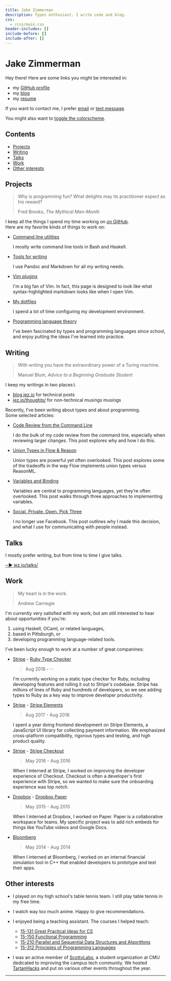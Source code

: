 ```yaml
---
title: Jake Zimmerman
description: Types enthusiast. I write code and blog.
css:
  - /css/main.css
header-includes: []
include-before: []
include-after: []
---
```


# Jake Zimmerman

Hey there! Here are some links you might be interested in:

- my [GitHub profile](https://github.com/jez)
- my [blog](http://blog.jez.io)
- my [resume](/resume/)

If you want to contact me, I prefer [email](mailto:jake@zimmerman.io) or [text
message][on-leaving-facebook].

You might also want to <a href="#" id="toggle-theme">toggle the colorscheme</a>.

<!-- START doctoc generated TOC please keep comment here to allow auto update -->
<!-- DON'T EDIT THIS SECTION, INSTEAD RE-RUN doctoc TO UPDATE -->
## Contents

- [Projects](#projects)
- [Writing](#writing)
- [Talks](#talks)
- [Work](#work)
- [Other interests](#other-interests)

<!-- END doctoc generated TOC please keep comment here to allow auto update -->


## Projects

> Why is programming fun? What delights may its practitioner expect as his
> reward?
>
> Fred Brooks, _The Mythical Man-Month_

I keep all the things I spend my time working on [on GitHub].\
Here are my favorite kinds of things to work on:

- [Command line utilities][topic:cli]

  I mostly write command line tools in Bash and Haskell.

- [Tools for writing][topic:writing]

  I use Pandoc and Markdown for all my writing needs.

- [Vim plugins][topic:vim]

  I'm a big fan of Vim. In fact, this page is designed to look like what
  syntax-highlighted markdown looks like when I open Vim.

- [My dotfiles][topic:config]

  I spend a lot of time configuring my development environment.

- [Programming language theory][topic:plt]

  I've been fascinated by types and programming languages since school, and
  enjoy putting the ideas I've learned into practice.

[on GitHub]: https://github.com/search?p=2&q=user%3Ajez+fork%3Atrue+topics%3A%3E0&type=Repositories
[topic:vim]: https://github.com/search?q=user%3Ajez+fork%3Atrue+topic%3Avim&type=Repositories
[topic:cli]: https://github.com/search?q=user%3Ajez+fork%3Atrue+topic%3Acli&type=Repositories
[topic:writing]: https://github.com/search?p=1&q=user%3Ajez+fork%3Atrue+topic%3Awriting&type=Repositories
[topic:config]: https://github.com/search?q=user%3Ajez+fork%3Atrue+topic%3Aconfig&type=Repositories
[topic:plt]: https://github.com/search?q=user%3Ajez+fork%3Atrue+topic%3Aplt&type=Repositories&o=desc&s=updated


## Writing

> With writing you have the extraordinary power of a Turing machine.
>
> Manuel Blum, _Advice to a Beginning Graduate Student_

I keep my writings in two places:\

- [blog.jez.io] for technical posts
- [jez.io/thoughts/] for non-technical musings musings

Recently, I've been writing about types and about programming.\
Some selected articles:

- [Code Review from the Command Line]

  I do the bulk of my code review from the command line, especially when
  reviewing larger changes. This post explores why and how I do this.

- [Union Types in Flow & Reason]

  Union types are powerful yet often overlooked. This post explores some of the
  tradeoffs in the way Flow implements union types versus ReasonML.

- [Variables and Binding]

  Variables are central to programming languages, yet they’re often overlooked.
  This post walks through three approaches to implementing variables.

- [Social. Private. Open. Pick Three][on-leaving-facebook]

  I no longer use Facebook. This post outlines why I made this decision, and
  what I use for communicating with people instead.

[blog.jez.io]: https://blog.jez.io
[jez.io/thoughts/]: https://jez.io/thoughts/

[about types]: https://blog.jez.io/categories/#types
[about programming]: https://blog.jez.io/categories/#programming

[Code Review from the Command Line]: https://blog.jez.io/cli-code-review/
[Union Types in Flow & Reason]: https://blog.jez.io/union-types-flow-reason/
[Variables and Binding]: https://blog.jez.io/variables-and-binding/
[on-leaving-facebook]: https://jez.io/thoughts/on-leaving-facebook/


## Talks

I mostly prefer writing, but from time to time I give talks.

[─▶ jez.io/talks/](https://jez.io/talks/)


## Work

> My heart is in the work.
>
> Andrew Carnegie

I'm currently very satisfied with my work, but am still interested to hear about
opportunities if you're:

1.  using Haskell, OCaml, or related languages,
2.  based in Pittsburgh, or
3.  developing programming language-related tools.

I've been lucky enough to work at a number of great companines:

- [Stripe] - [Ruby Type Checker]

  > Aug 2018 - ···

  I'm currently working on a static type checker for Ruby, including developing
  features and rolling it out to Stripe's codebase. Stripe has millons of lines
  of Ruby and hundreds of developers, so we see adding types to Ruby as a key
  way to improve developer productivity.

- [Stripe] - [Stripe Elements]

  > Aug 2017 - Aug 2018

  I spent a year doing frontend development on Stripe Elements, a JavaScript
  UI library for collecting payment information. We emphasized cross-platform
  compatibility, rigorous types and testing, and high product quality.

- [Stripe] - [Stripe Checkout]

  > May 2016 - Aug 2016

  When I interned at Stripe, I worked on improving the developer experience of
  Checkout. Checkout is often a developer's first experience with Stripe, so we
  wanted to make sure the onboarding experience was top notch.

- [Dropbox] - [Dropbox Paper]

  > May 2015 - Aug 2015

  When I interned at Dropbox, I worked on Paper. Paper is a collaborative
  workspace for teams. My specific project was to add rich embeds for things
  like YouTube videos and Google Docs.

- [Bloomberg]

  > May 2014 - Aug 2014

  When I interned at Bloomberg, I worked on an internal financial simulation
  tool in C++ that enabled developers to prototype and test their apps.

[Stripe]: https://stripe.com/
[Ruby Type Checker]: https://sorbet.run/talks/RubyKaigi2018/#/
[Stripe Elements]: https://stripe.com/elements
[Stripe Checkout]: https://stripe.com/checkout
[Dropbox]: https://www.dropbox.com
[Dropbox Paper]: https://paper.dropbox.com
[Bloomberg]: http://www.bloomberg.com/

## Other interests

- I played on my high school's table tennis team. I still play table tennis in
  my free time.

- I watch way too much anime. Happy to give recommendations.

- I enjoyed being a teaching assistant. The courses I helped teach:

  - [15-131 Great Practical Ideas for CS][131]
  - [15-150 Functional Programming][150]
  - [15-210 Parallel and Sequential Data Structures and Algorithms][210]
  - [15-312 Principles of Programming Languages][312]

- I was an active member of [ScottyLabs], a student organization at CMU
  dedicated to improving the campus tech community. We hosted [TartanHacks] and
  put on various other events throughout the year.

[131]: https://www.cs.cmu.edu/~15131/
[150]: http://www.cs.cmu.edu/~15150/
[210]: http://www.cs.cmu.edu/~15210/
[312]: https://www.cs.cmu.edu/~rwh/courses/ppl/

[ScottyLabs]: https://scottylabs.org/
[TartanHacks]: https://tartanhacks.com/

- - -
